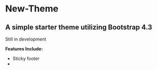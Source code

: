 # New-Theme
## A simple starter theme utilizing Bootstrap 4.3

Still in development

__Features Include:__
* Sticky footer
*
